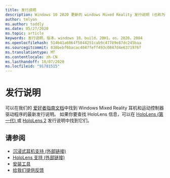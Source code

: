 ```yaml
---
title: 发行说明
description: Windows 10 2020 更新的 windows Mixed Reality 发行说明 (也称为 2004) 。
author: tmlyon
ms.author: toddly
ms.date: 05/27/2020
ms.topic: article
keywords: 发行说明，版本，windows 10，build，20H1，os，2020，2004
ms.openlocfilehash: 514b41a6064f5044251cab9c47789e87dc245baa
ms.sourcegitcommit: 838bebf6bacac4047feff493c0847d4e6371976f
ms.translationtype: MT
ms.contentlocale: zh-CN
ms.lasthandoff: 10/07/2020
ms.locfileid: "91781515"
---
```

# <a name="release-notes"></a>发行说明

可以在我们的 [爱好者指南文档](https://docs.microsoft.com/windows/mixed-reality/enthusiast-guide/mixed-reality-software)中找到 Windows Mixed Reality 耳机和运动控制器驱动程序的最新发行说明。 如果你要查找 HoloLens 信息，可以在 [HoloLens (第一代) ](https://docs.microsoft.com/hololens/hololens1-release-notes) 或 [HoloLens 2](https://docs.microsoft.com/hololens/hololens-release-notes) 发行说明中找到它们。

## <a name="see-also"></a>请参阅
* [沉浸式耳机支持 (外部链接) ](https://docs.microsoft.com/windows/mixed-reality/enthusiast-guide/troubleshooting-windows-mixed-reality)
* [HoloLens 支持 (外部链接) ](https://support.microsoft.com/products/hololens)
* [安装工具](../develop/install-the-tools.md)
* [给我们提供反馈](../give-us-feedback.md)
